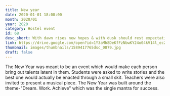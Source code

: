 ```yaml
---
title: New year
date: 2020-01-01 18:00:00
month: 2020/01
year: 2020
category: Hostel event
id: 68
desc_short: With dawn rises new hopes & with dusk should rest expectations . In short, 'Dream. Work. Achieve' should be ideal for a new day in year's terms. 
link: https://drive.google.com/open?id=1Y3aMh8DeKfFzNbwKY24o04kV14l_ecZd
thumbnail: images/thumbnails/1589417765dsc_0879.jpg
draft: false
---
```


The New Year was meant to be an event which would make each person bring out talents latent in them. Students were asked to write stories and the best one would actually be enacted through a small skit. Teachers were also invited to present a musical piece.  The New Year was built around the theme-"Dream. Work. Achieve" which was the single mantra for success.
